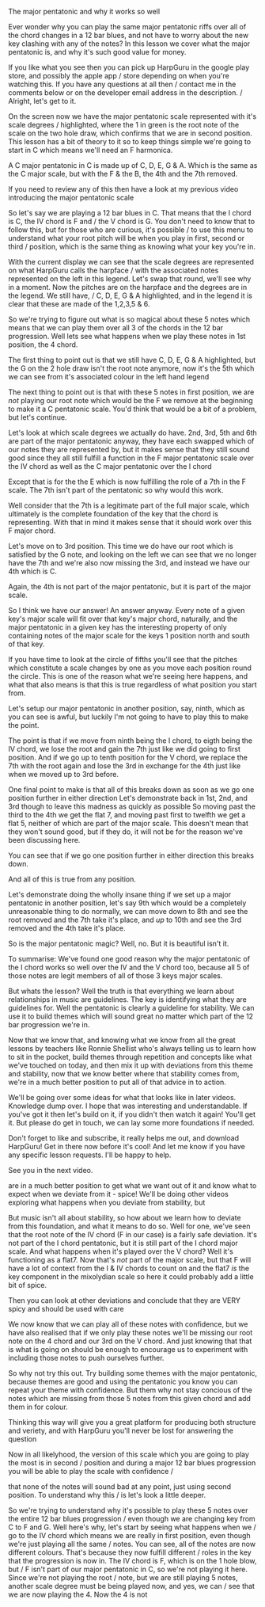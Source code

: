 The major pentatonic and why it works so well

Ever wonder why you can play the same major pentatonic riffs over all of the
chord changes in a 12 bar blues, and not have to worry about the new key
clashing with any of the notes? In this lesson we cover what the
major pentatonic is, and why it's such good value for money.

If you like what you see then you can pick up HarpGuru in the google play store, and possibly the apple app /
store depending on when you're watching this. If you have any questions at all then /
contact me in the comments below or on the developer email address in the description. /
Alright, let's get to it.

On the screen now we have the major pentatonic scale represented with it's scale degrees /
highlighted, where the 1 in green is the root note of the scale on the two hole draw,
which confirms that we are in second position.
This lesson has a bit of theory to it so to keep things simple we're going to start in C
which means we'll need an F harmonica.

A C major pentatonic in C is made up of C, D, E, G & A. Which is the same as the C major scale,
but with the F & the B, the 4th and the 7th removed.

If you need to review any of this then have a look at my previous video introducing the major pentatonic scale

So let's say we are playing a 12 bar blues in C. That means that the I chord is C, the IV chord is F and /
the V chord is G. You don't need to know that to follow this, but for those who are curious, it's possible /
to use this menu to understand what your root pitch will be when you play in first, second or third /
position, which is the same thing as knowing what your key you're in.

With the current display we can see that the scale degrees are represented on what HarpGuru calls the harpface /
with the associated notes represented on the left in this legend. Let's swap that round, we'll see why in a moment.
Now the pitches are on the harpface and the degrees are in the legend. We still have, /
C, D, E, G & A highlighted, and in the legend it is clear that these are made of the 1,2,3,5 & 6.

So we're trying to figure out what is so magical about these 5 notes which means that we can play them 
over all 3 of the chords in the 12 bar progression. Well lets see what happens when we play these notes
in 1st position, the 4 chord.

The first thing to point out is that we still have C, D, E, G & A highlighted, but the G on the 2 hole draw
isn't the root note anymore, now it's the 5th which we can see from it's associated colour in the left
hand legend

The next thing to point out is that with these 5 notes in first position, we are *not* playing our root note
which would be the F we remove at the beginning to make it a C pentatonic scale.
You'd think that would be a bit of a problem, but let's continue.

Let's look at which scale degrees we actually do have. 2nd, 3rd, 5th and 6th are part of the major
pentatonic anyway, they have each swapped which of our notes they are represented by, but it makes sense that they still sound
good since they all still fulfill a function in the F major pentatonic scale over the IV chord
as well as the C major pentatonic over the I chord

Except that is for the the E which is now fulfilling the role of a 7th in the F scale.
The 7th isn't part of the pentatonic so why would this work.

Well consider that the 7th is a legitimate part of the full major scale, which ultimately is
the complete foundation of the key that the chord is representing.
With that in mind it makes sense that it should work over this F major chord.

Let's move on to 3rd position. This time we do have our root which is satisfied by the G note, and looking
on the left we can see that we no longer have the 7th and we're also now missing  the 3rd,
and instead we have our 4th which is C.

Again, the 4th is not part of the major pentatonic, but it is part of the major scale.

So I think we have our answer! An answer anyway. Every note of a given key's major scale will fit over that key's major chord,
naturally, and the major pentatonic in a given key has the interesting property of only containing notes of the major scale
for the keys 1 position north and south of that key.

If you have time to look at the circle of fifths you'll see that the pitches which constitute a scale changes by
one as you move each position round the circle. This is one of the reason what we're seeing here happens, and
what that also means is that this is true regardless of what position you start from.

Let's setup our major pentatonic in another position, say, ninth, which as you can see is awful,
but luckily I'm not going to have to play this to make the point.

The point is that if we move from ninth being the I chord, to eigth being the IV chord, we lose the
root and gain the 7th just like we did going to first position. And if we go up to tenth position
for the V chord, we replace the 7th with the root again and lose the 3rd in exchange for the 4th just like when
we moved up to 3rd before.

One final point to make is that all of this breaks down as soon as we go one position further in either direction
Let's demonstrate back in 1st, 2nd, and 3rd though to leave this madness as quickly as possible
So moving past the third to the 4th we get the flat 7, and moving past first to twelfth we get a flat 5, neither
of which are part of the major scale. This doesn't mean that they won't sound good, but if they do, it will
not be for the reason we've been discussing here.

You can see that if we go one position further in either direction this breaks down.

And all of this is true from any position.

Let's demonstrate doing the wholly insane thing 
if we set up a major pentatonic in another position, let's say 9th which would be a completely unreasonable
thing to do normally, we can move down to 8th and see the root removed
and the 7th take it's place, and *up* to 10th and see the 3rd removed and the 4th take it's place.

So is the major pentatonic magic? Well, no. But it is beautiful isn't it.

To summarise: We've found one good reason why the major pentatonic of the I chord
works so well over the IV and the V chord too, because all 5 of those notes are legit members of
all of those 3 keys major scales.

But whats the lesson? Well the truth is that everything we learn about relationships in music are guidelines.
The key is identifying what they are guidelines for. Well the pentatonic is clearly a guideline for stability.
We can use it to build themes which will sound great no matter which part of the 12 bar progression we're in.

Now that we know that, and knowing what we know from all the great lessons by teachers like Ronnie Shellist
who's always telling us to learn how to sit in the pocket, build themes through repetition and concepts like
what we've touched on today, and then mix it up with deviations from this theme and stability, now that we
know better where that stability comes from, we're in a much better position to put all of that
advice in to action.

We'll be going over some ideas for what that looks like in later videos. Knowledge dump over. I hope
that was interesting and understandable. If you've got it then let's build on it, if you didn't
then watch it again! You'll get it. But please do get in touch, we can lay some more foundations if needed.

Don't forget to like and subscribe, it really helps me out, and download HarpGuru! Get in there now before
it's cool! And let me know if you have any specific lesson requests. I'll be happy to help.

See you in the next video.




are in a much better position to get what we want out of it and know what to expect
when we deviate from it - spice! We'll be doing other videos exploring what happens when you deviate from
stability, but 

But music isn't all about stability, so how about we learn how to deviate from this foundation, and what it means
to do so. Well for one, we've seen that the root note of the IV chord (F in our case) is a fairly safe deviation.
It's not part of the I chord pentatonic, but it is still part of the I chord major scale. And what happens when it's
played over the V chord? Well it's functioning as a flat7. Now that's *not* part of the major scale, but that F
will have a lot of context from the I & IV chords to count on and the flat7 *is* the key component in the
mixolydian scale so here it could probably add a little bit of spice.

Then you can look at other deviations and conclude that they are VERY spicy and should be used with care

We now know that we can play all of these notes with confidence, but we have also realised that if we only
play these notes we'll be missing our root note on the 4 chord and our 3rd on the V chord. And just knowing
that that is what is going on should be enough to encourage us to experiment with including those notes to
push ourselves further.

So why not try this out. Try building some themes with the major pentatonic, because themes are good and
using the pentatonic you know you can repeat your theme with confidence. But them why not stay concious
of the notes which are missing from those 5 notes from this given chord and add them in for colour.

Thinking this way will give you a great platform for producing both structure and veriety, and with
HarpGuru you'll never be lost for answering the question

Now in all likelyhood, the version of this scale which you are going to play the most is in second /
position and during a major 12 bar blues progression you will be able to play the scale with confidence /

that none of the notes will sound bad at any point, just using second position. To understand why this /
is let's look a little deeper.

So we're trying to understand why it's possible to play these 5 notes over the entire 12 bar blues progression /
even though we are changing key from C to F and G. Well here's why, let's start by seeing what happens when we /
go to the IV chord which means we are really in first position, even though we're just playing all the same /
notes. You can see, all of the notes are now different colours. That's because they now fulfill different /
roles in the key that the progression is now in. The IV chord is F, which is on the 1 hole blow, but /
F isn't part of our major pentatonic in C, so we're not playing it here. Since we're not playing the root /
note, but we are still playing 5 notes, another scale degree must be being played now, and yes, we can /
see that we are now playing the 4. Now the 4 is not
